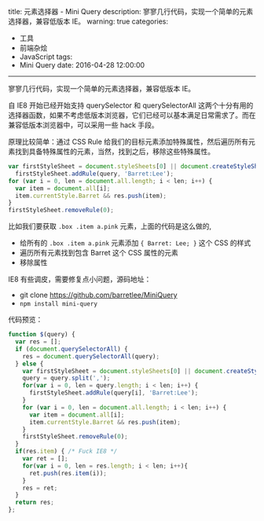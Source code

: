 title: 元素选择器 - Mini Query
description: 寥寥几行代码，实现一个简单的元素选择器，兼容低版本 IE。
warning: true
categories:
  - 工具
  - 前端杂烩
  - JavaScript
tags:
  - Mini Query
date: 2016-04-28 12:00:00
---


寥寥几行代码，实现一个简单的元素选择器，兼容低版本 IE。

<!--more-->

自 IE8 开始已经开始支持 querySelector 和 querySelectorAll 这两个十分有用的选择器函数，如果不考虑低版本浏览器，它们已经可以基本满足日常需求了。而在兼容低版本浏览器中，可以采用一些 hack 手段。

原理比较简单：通过 CSS Rule 给我们的目标元素添加特殊属性，然后遍历所有元素找到具备特殊属性的元素，当然，找到之后，移除这些特殊属性。

```javascript
var firstStyleSheet = document.styleSheets[0] || document.createStyleSheet();
  firstStyleSheet.addRule(query, 'Barret:Lee');
for (var i = 0, len = document.all.length; i < len; i++) {
  var item = document.all[i];
  item.currentStyle.Barret && res.push(item);
}
firstStyleSheet.removeRule(0);
```

比如我们要获取 `.box .item a.pink` 元素，上面的代码是这么做的,

- 给所有的 `.box .item a.pink` 元素添加 `{ Barret: Lee; }` 这个 CSS 的样式
- 遍历所有元素找到包含 Barret 这个 CSS 属性的元素
- 移除属性

IE8 有些调皮，需要修复点小问题，源码地址：

- git clone <https://github.com/barretlee/MiniQuery>
- `npm install mini-query`

代码预览：

```javascript
function $(query) {
  var res = [];
  if (document.querySelectorAll) {
    res = document.querySelectorAll(query);
  } else {
    var firstStyleSheet = document.styleSheets[0] || document.createStyleSheet();
    query = query.split(',');
    for(var i = 0, len = query.length; i < len; i++) {
      firstStyleSheet.addRule(query[i], 'Barret:Lee');
    }
    for (var i = 0, len = document.all.length; i < len; i++) {
      var item = document.all[i];
      item.currentStyle.Barret && res.push(item);
    }
    firstStyleSheet.removeRule(0);
  }
  if(res.item) { /* Fuck IE8 */
    var ret = [];
    for(var i = 0, len = res.length; i < len; i++){
      ret.push(res.item(i));
    }
    res = ret;
  }
  return res;
};
```
